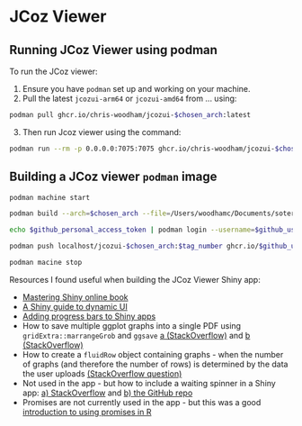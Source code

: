 # JCoz Viewer

## Running JCoz Viewer using podman

To run the JCoz viewer:

1. Ensure you have `podman` set up and working on your machine.
2. Pull the latest `jcozui-arm64` or `jcozui-amd64` from ... using: 

```bash
podman pull ghcr.io/chris-woodham/jcozui-$chosen_arch:latest
```

3. Then run Jcoz viewer using the command:

```bash
podman run --rm -p 0.0.0.0:7075:7075 ghcr.io/chris-woodham/jcozui-$chosen_arch:$tag_number
```

## Building a JCoz viewer `podman` image

```bash
podman machine start

podman build --arch=$chosen_arch --file=/Users/woodhamc/Documents/soteria-other/JCoz/jcoz-viewer/Containerfile --tag=jcozui-$chosen_arch:$tag_number

echo $github_personal_access_token | podman login --username=$github_username --password-stdin ghcr.io

podman push localhost/jcozui-$chosen_arch:$tag_number ghcr.io/$github_username/jcozui-$chosen_arch:$tag_number

podman macine stop
```

Resources I found useful when building the JCoz Viewer Shiny app:

* [Mastering Shiny online book](https://mastering-shiny.org/index.html)
* [A Shiny guide to dynamic UI](https://shiny.rstudio.com/articles/dynamic-ui.html)
* [Adding progress bars to Shiny apps](https://shiny.rstudio.com/articles/progress.html)
* How to save multiple ggplot graphs into a single PDF using `gridExtra::marrangeGrob` and `ggsave` [a (StackOverflow)](https://stackoverflow.com/questions/12234248/printing-multiple-ggplots-into-a-single-pdf-multiple-plots-per-page) and [b (StackOverflow)](https://stackoverflow.com/questions/68719869/saving-several-plots-contained-within-a-list-as-one-pdf-file-with-ggsave)
* How to create a `fluidRow` object containing graphs - when the number of graphs (and therefore the number of rows) is determined by the data the user uploads [(StackOverflow question)](https://stackoverflow.com/questions/73898763/dynamic-plot-layout-in-shiny)
* Not used in the app - but how to include a waiting spinner in a Shiny app: [a) StackOverflow](https://stackoverflow.com/questions/49488228/how-to-show-spinning-wheel-or-busy-icon-while-waiting-in-shiny) and [b) the GitHub repo](https://github.com/daattali/shinycssloaders)
* Promises are not currently used in the app - but this was a good [introduction to using promises in R](https://rstudio.github.io/promises/articles/motivation.html)
